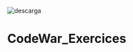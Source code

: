 ![descarga](https://user-images.githubusercontent.com/91464194/144133887-bf86a8dd-b9f3-4a94-824f-bf0a23f32554.png)

 

# CodeWar_Exercices #








